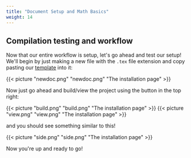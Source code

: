 ```yaml
---
title: "Document Setup and Math Basics"
weight: 14
---
```


## Compilation testing and workflow
Now that our entire workflow is setup, let's go ahead and test our setup!
We'll begin by just making a new file with the ``.tex`` file extension and copy pasting our [template](../template) into it:

{{< picture "newdoc.png" "newdoc.png" "The installation page" >}}

Now just go ahead and build/view the project using the button in the top right:

{{< picture "build.png" "build.png" "The installation page" >}}
{{< picture "view.png" "view.png" "The installation page" >}}

and you should see something similar to this!

{{< picture "side.png" "side.png" "The installation page" >}}

Now you're up and ready to go!